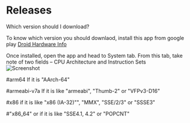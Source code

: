 # Releases
Which version should I download?

To know which version you should downlaod, install this app from google play
[Droid Hardware Info](https://play.google.com/store/apps/details?id=com.inkwired.droidinfo)

Once installed, open the app and head to System tab. From this tab, take note of two fields – CPU Architecture and Instruction Sets<br>
![Screenshot](https://i.imgur.com/FkFtz8G.jpg)</br>

#arm64
If it is "AArch-64"

#armeabi-v7a
If it is like "armeabi", "Thumb-2" or "VFPv3-D16"

#x86
if it is like "x86 (IA-32)"", "MMX", "SSE/2/3" or "SSSE3"

#"x86_64"
or if it is like "SSE4.1, 4.2" or "POPCNT"